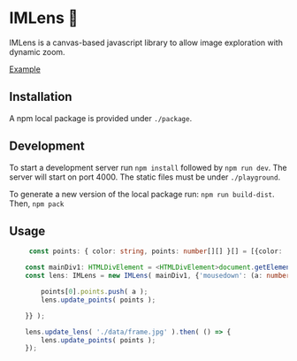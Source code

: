 # IMLens :mag_right:

IMLens is a canvas-based javascript library to allow image exploration with dynamic zoom.

[Example](https://github.com/joaorulff/IMLens/blob/main/image.png)

## Installation

A npm local package is provided under ``./package``.

## Development

To start a development server run ``npm install`` followed by ``npm run dev``. The server will start on port 4000. The static files must be under ``./playground``.

To generate a new version of the local package run: ```npm run build-dist```. Then, ```npm pack```

## Usage


```typescript
     const points: { color: string, points: number[][] }[] = [{color: 'red', points: []}];

    const mainDiv1: HTMLDivElement = <HTMLDivElement>document.getElementById('main-div-1');
    const lens: IMLens = new IMLens( mainDiv1, {'mousedown': (a: number[]) => {

        points[0].points.push( a );
        lens.update_points( points );

    }} );

    lens.update_lens( './data/frame.jpg' ).then( () => {
        lens.update_points( points );
    });
```





